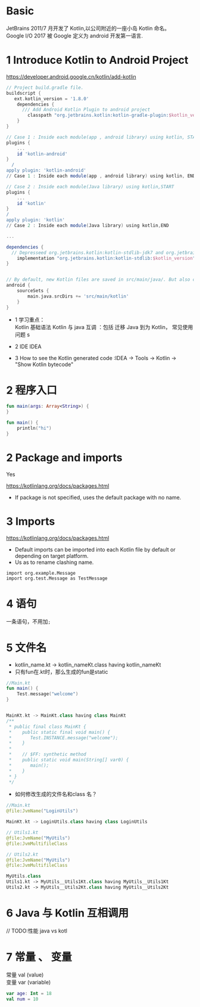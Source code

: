 # Basic 
JetBrains 2011/7 月开发了 Kotlin,以公司附近的一座小岛 Kotlin 命名。  
Google I/O 2017 被 Google 定义为 android 开发第一语言.

# 1 Introduce Kotlin to Android Project

https://developer.android.google.cn/kotlin/add-kotlin

```Groovy
// Project build.gradle file.
buildscript {
   ext.kotlin_version = '1.8.0'
    dependencies {
      /// Add Android Kotlin Plugin to android project
        classpath "org.jetbrains.kotlin:kotlin-gradle-plugin:$kotlin_version"
    }
}
```

```Groovy
// Case 1 : Inside each module(app , android library) using kotlin, START
plugins {
    ...
    id 'kotlin-android'
}
  /
apply plugin: 'kotlin-android'
// Case 1 : Inside each module(app , android library) using kotlin, END

// Case 2 : Inside each module(Java library) using kotlin,START
plugins {
    ...
    id 'kotlin'
}
/
apply plugin: 'kotlin'
// Case 2 : Inside each module(Java library) using kotlin,END

...

dependencies {
  // Depresseed org.jetbrains.kotlin:kotlin-stdlib-jdk7 and org.jetbrains.kotlin:kotlin-stdlib-jdk8
    implementation "org.jetbrains.kotlin:kotlin-stdlib:$kotlin_version"
}


// By default, new Kotlin files are saved in src/main/java/. But also can custom the location of kotlin files
android {
    sourceSets {
        main.java.srcDirs += 'src/main/kotlin'
    }
}
```

- 1 学习重点：  
  Kotlin 基础语法
  Kotlin 与 java 互调 ：包括 迁移 Java 到为 Kotlin，
  常见使用问题 s

- 2 IDE
  IDEA
- 3 How to see the Kotlin generated code :IDEA -> Tools -> Kotlin -> "Show Kotlin bytecode"

# 2 程序入口
```kotlin
fun main(args: Array<String>) {
}

fun main() {
    println("hi")
}
```

# 2 Package and imports
Yes

https://kotlinlang.org/docs/packages.html

- If package is not specified, uses the default package with no name.


# 3 Imports

https://kotlinlang.org/docs/packages.html

- Default imports can be imported into each Kotlin file by default or depending on target platform.
- Us as to rename clashing name.

```
import org.example.Message
import org.test.Message as TestMessage
```

# 4 语句

一条语句，不用加`;`

# 5 文件名

- kotlin_name.kt -> kotlin_nameKt.class having kotlin_nameKt
- 只有fun在.kt时，那么生成的fun是static

```kotlin
//Main.kt
fun main() {
    Test.message("welcome")
}


MainKt.kt -> MainKt.class having class MainKt
/**
 * public final class MainKt {
 *    public static final void main() {
 *       Test.INSTANCE.message("welcome");
 *    }
 *
 *    // $FF: synthetic method
 *    public static void main(String[] var0) {
 *       main();
 *    }
 * }
 */
```

- 如何修改生成的文件名和class 名？

```kotlin
//Main.kt
@file:JvmName("LoginUtils")

MainKt.kt -> LoginUtils.class having class LoginUtils
```

```kotlin
// Utils1.kt
@file:JvmName("MyUtils")
@file:JvmMultifileClass

// Utils2.kt
@file:JvmName("MyUtils")
@file:JvmMultifileClass

MyUtils.class
Utils1.kt -> MyUtils__Utils1Kt.class having MyUtils__Utils1Kt
Utils2.kt -> MyUtils__Utils2Kt.class having MyUtils__Utils2Kt
```
# 6 Java 与 Kotlin 互相调用

// TODO:性能 java vs kotl

# 7 常量 、 变量

常量 val (value)  
变量 var (variable)

```kotlin
var age: Int = 18
val num = 10
```

